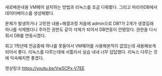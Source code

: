 새로배운내용
VM웨어 설치하는 방법과 리눅스를 조금 다뤄봤다.
그리고 마리아DB에서 데이터베이스를 생성해봤다.

문제가 발생하거나 고민한 내용+해결과정
처음에 admin으로 DB?가 2개가 생겼길래 하나를 삭제했더니 주어진 권한도 같이 삭제가 되어서 DB연동이 안됐었다.
권한을 다시 줘서 DB를 연동시켰다.

회고
1학년때 전공중에 하나를 못들어서 VM웨어를 사용해본적이 없었는데 새용해보게되어서 좋다.
리눅스를 다루는데에 서툴러서 실습 내내 너무 답답했다.
리눅스 다루는 것에 익숙해지면 좋겠다.

영상링크
https://youtu.be/Vw5CPx-V7EE
